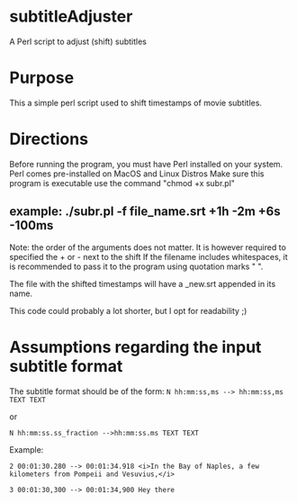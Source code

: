 # subtitleAdjuster
A Perl script to adjust (shift) subtitles 

# Purpose
This a simple perl script used to shift timestamps of movie subtitles.

# Directions
Before running the program, you must have Perl installed on your system.
Perl comes pre-installed on MacOS and Linux Distros
Make sure this program is executable use the command "chmod +x subr.pl"

## example: ./subr.pl -f file_name.srt +1h -2m +6s -100ms
Note: the order of the arguments does not matter. 
      It is however required to specified the + or - next to the shift
      If the filename includes whitespaces, it is recommended to pass
      it to the program using quotation marks " ".

The file with the shifted timestamps will have a _new.srt appended
in its name. 

This code could probably a lot shorter, but I opt for readability ;) 


# Assumptions regarding the input subtitle format
The subtitle format should be of the form: 
``N
hh:mm:ss,ms --> hh:mm:ss,ms 
TEXT TEXT 
``

or 

``N
hh:mm:ss.ss_fraction -->hh:mm:ss.ms
TEXT TEXT 
``


Example: 

``2
00:01:30.280 --> 00:01:34.918
<i>In the Bay of Naples, a few kilometers
from Pompeii and Vesuvius,</i>
``

``3
00:01:30,300 --> 00:01:34,900
Hey there``
